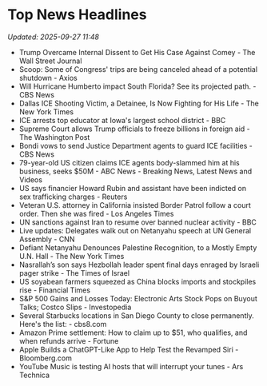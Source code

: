 # Top News Headlines

_Updated: 2025-09-27 11:48_

- Trump Overcame Internal Dissent to Get His Case Against Comey - The Wall Street Journal
- Scoop: Some of Congress' trips are being canceled ahead of a potential shutdown - Axios
- Will Hurricane Humberto impact South Florida? See its projected path. - CBS News
- Dallas ICE Shooting Victim, a Detainee, Is Now Fighting for His Life - The New York Times
- ICE arrests top educator at Iowa's largest school district - BBC
- Supreme Court allows Trump officials to freeze billions in foreign aid - The Washington Post
- Bondi vows to send Justice Department agents to guard ICE facilities - CBS News
- 79-year-old US citizen claims ICE agents body-slammed him at his business, seeks $50M - ABC News - Breaking News, Latest News and Videos
- US says financier Howard Rubin and assistant have been indicted on sex trafficking charges - Reuters
- Veteran U.S. attorney in California insisted Border Patrol follow a court order. Then she was fired - Los Angeles Times
- UN sanctions against Iran to resume over banned nuclear activity - BBC
- Live updates: Delegates walk out on Netanyahu speech at UN General Assembly - CNN
- Defiant Netanyahu Denounces Palestine Recognition, to a Mostly Empty U.N. Hall - The New York Times
- Nasrallah’s son says Hezbollah leader spent final days enraged by Israeli pager strike - The Times of Israel
- US soyabean farmers squeezed as China blocks imports and stockpiles rise - Financial Times
- S&P 500 Gains and Losses Today: Electronic Arts Stock Pops on Buyout Talks; Costco Slips - Investopedia
- Several Starbucks locations in San Diego County to close permanently. Here's the list: - cbs8.com
- Amazon Prime settlement: How to claim up to $51, who qualifies, and when refunds arrive - Fortune
- Apple Builds a ChatGPT-Like App to Help Test the Revamped Siri - Bloomberg.com
- YouTube Music is testing AI hosts that will interrupt your tunes - Ars Technica